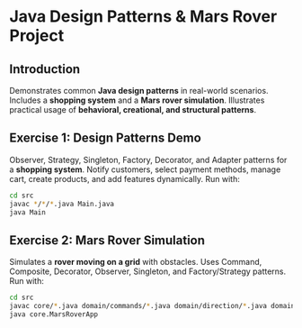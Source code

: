 # Java Design Patterns & Mars Rover Project

## Introduction

Demonstrates common **Java design patterns** in real-world scenarios.
Includes a **shopping system** and a **Mars rover simulation**.
Illustrates practical usage of **behavioral, creational, and structural patterns**.

## Exercise 1: Design Patterns Demo

Observer, Strategy, Singleton, Factory, Decorator, and Adapter patterns for a **shopping system**.
Notify customers, select payment methods, manage cart, create products, and add features dynamically.
Run with:

```bash
cd src
javac */*/*.java Main.java
java Main
```

## Exercise 2: Mars Rover Simulation

Simulates a **rover moving on a grid** with obstacles.
Uses Command, Composite, Decorator, Observer, Singleton, and Factory/Strategy patterns.
Run with:

```bash
cd src
javac core/*.java domain/commands/*.java domain/direction/*.java domain/grid/*.java domain/decorator/*.java
java core.MarsRoverApp
```
